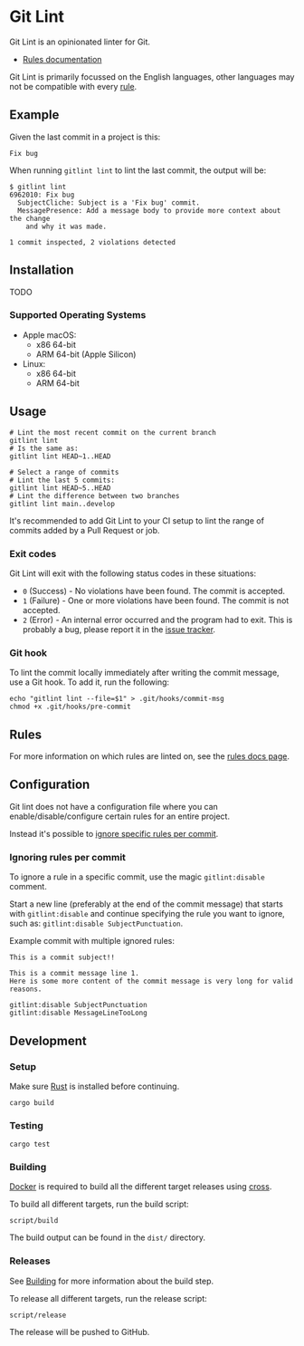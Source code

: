 # Git Lint

Git Lint is an opinionated linter for Git.

- [Rules documentation][rules]

Git Lint is primarily focussed on the English languages, other languages may
not be compatible with every [rule][rules].

## Example

Given the last commit in a project is this:

```
Fix bug
```

When running `gitlint lint` to lint the last commit, the output will be:

```
$ gitlint lint
6962010: Fix bug
  SubjectCliche: Subject is a 'Fix bug' commit.
  MessagePresence: Add a message body to provide more context about the change
    and why it was made.

1 commit inspected, 2 violations detected
```

## Installation

TODO

### Supported Operating Systems

- Apple macOS:
    - x86 64-bit
    - ARM 64-bit (Apple Silicon)
- Linux:
    - x86 64-bit
    - ARM 64-bit

## Usage

```
# Lint the most recent commit on the current branch
gitlint lint
# Is the same as:
gitlint lint HEAD~1..HEAD

# Select a range of commits
# Lint the last 5 commits:
gitlint lint HEAD~5..HEAD
# Lint the difference between two branches
gitlint lint main..develop
```

It's recommended to add Git Lint to your CI setup to lint the range of commits
added by a Pull Request or job.

### Exit codes

Git Lint will exit with the following status codes in these situations:

- `0` (Success) - No violations have been found. The commit is accepted.
- `1` (Failure) - One or more violations have been found. The commit is not
  accepted.
- `2` (Error) - An internal error occurred and the program had to exit. This is
  probably a bug, please report it in the [issue tracker][issues].

### Git hook

To lint the commit locally immediately after writing the commit message, use a
Git hook. To add it, run the following:

```
echo "gitlint lint --file=$1" > .git/hooks/commit-msg
chmod +x .git/hooks/pre-commit
```

## Rules

For more information on which rules are linted on, see the [rules docs
page][rules].

## Configuration

Git lint does not have a configuration file where you can
enable/disable/configure certain rules for an entire project.

Instead it's possible to [ignore specific rules per
commit](#ignoring-rules-per-commit).

### Ignoring rules per commit

To ignore a rule in a specific commit, use the magic `gitlint:disable` comment.

Start a new line (preferably at the end of the commit message) that starts with
`gitlint:disable` and continue specifying the rule you want to ignore, such as:
`gitlint:disable SubjectPunctuation`.

Example commit with multiple ignored rules:

```
This is a commit subject!!

This is a commit message line 1.
Here is some more content of the commit message is very long for valid reasons.

gitlint:disable SubjectPunctuation
gitlint:disable MessageLineTooLong
```

## Development

### Setup

Make sure [Rust](https://www.rust-lang.org/) is installed before continuing.

```
cargo build
```

### Testing

```
cargo test
```

### Building

[Docker](https://www.docker.com/) is required to build all the different target
releases using [cross](https://github.com/rust-embedded/cross).

To build all different targets, run the build script:

```
script/build
```

The build output can be found in the `dist/` directory.

### Releases

See [Building](#building) for more information about the build step.

To release all different targets, run the release script:

```
script/release
```

The release will be pushed to GitHub.

[rules]: doc/rules.md
[issues]: https://github.com/tombruijn/gitlint-private/issues
